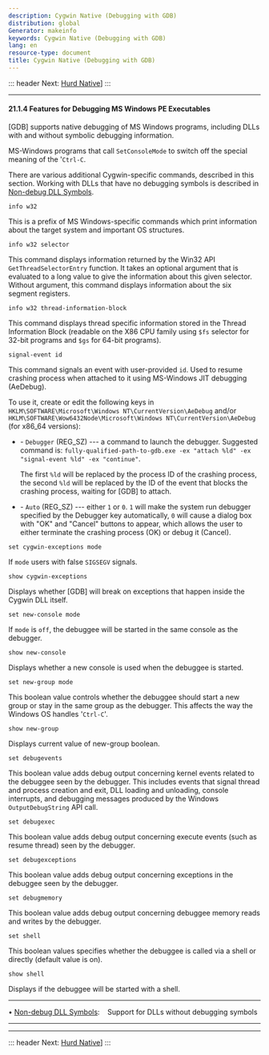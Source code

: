 ```yaml
---
description: Cygwin Native (Debugging with GDB)
distribution: global
Generator: makeinfo
keywords: Cygwin Native (Debugging with GDB)
lang: en
resource-type: document
title: Cygwin Native (Debugging with GDB)
---
```

::: header
Next: [Hurd Native](Hurd-Native.html#Hurd-Native)]
:::

---

#### 21.1.4 Features for Debugging MS Windows PE Executables

[GDB] supports native debugging of MS Windows programs, including DLLs with and without symbolic debugging information.

MS-Windows programs that call `SetConsoleMode` to switch off the special meaning of the '`Ctrl-C`.

There are various additional Cygwin-specific commands, described in this section. Working with DLLs that have no debugging symbols is described in [Non-debug DLL Symbols](Non_002ddebug-DLL-Symbols.html#Non_002ddebug-DLL-Symbols).

`info w32`

This is a prefix of MS Windows-specific commands which print information about the target system and important OS structures.

`info w32 selector`

This command displays information returned by the Win32 API `GetThreadSelectorEntry` function. It takes an optional argument that is evaluated to a long value to give the information about this given selector. Without argument, this command displays information about the six segment registers.

`info w32 thread-information-block`

This command displays thread specific information stored in the Thread Information Block (readable on the X86 CPU family using `$fs` selector for 32-bit programs and `$gs` for 64-bit programs).

`signal-event id`

This command signals an event with user-provided `id`. Used to resume crashing process when attached to it using MS-Windows JIT debugging (AeDebug).

To use it, create or edit the following keys in `HKLM\SOFTWARE\Microsoft\Windows NT\CurrentVersion\AeDebug` and/or `HKLM\SOFTWARE\Wow6432Node\Microsoft\Windows NT\CurrentVersion\AeDebug` (for x86_64 versions):

- \- `Debugger` (REG_SZ) --- a command to launch the debugger. Suggested command is: `fully-qualified-path-to-gdb.exe -ex "attach %ld" -ex "signal-event %ld" -ex "continue"`.

  The first `%ld` will be replaced by the process ID of the crashing process, the second `%ld` will be replaced by the ID of the event that blocks the crashing process, waiting for [GDB] to attach.
- \- `Auto` (REG_SZ) --- either `1` or `0`. `1` will make the system run debugger specified by the Debugger key automatically, `0` will cause a dialog box with "OK" and "Cancel" buttons to appear, which allows the user to either terminate the crashing process (OK) or debug it (Cancel).

`set cygwin-exceptions mode`

If `mode` users with false `SIGSEGV` signals.

`show cygwin-exceptions`

Displays whether [GDB] will break on exceptions that happen inside the Cygwin DLL itself.

`set new-console mode`

If `mode` is `off`, the debuggee will be started in the same console as the debugger.

`show new-console`

Displays whether a new console is used when the debuggee is started.

`set new-group mode`

This boolean value controls whether the debuggee should start a new group or stay in the same group as the debugger. This affects the way the Windows OS handles '`Ctrl-C`'.

`show new-group`

Displays current value of new-group boolean.

`set debugevents`

This boolean value adds debug output concerning kernel events related to the debuggee seen by the debugger. This includes events that signal thread and process creation and exit, DLL loading and unloading, console interrupts, and debugging messages produced by the Windows `OutputDebugString` API call.

`set debugexec`

This boolean value adds debug output concerning execute events (such as resume thread) seen by the debugger.

`set debugexceptions`

This boolean value adds debug output concerning exceptions in the debuggee seen by the debugger.

`set debugmemory`

This boolean value adds debug output concerning debuggee memory reads and writes by the debugger.

`set shell`

This boolean values specifies whether the debuggee is called via a shell or directly (default value is on).

`show shell`

Displays if the debuggee will be started with a shell.

---

• [Non-debug DLL Symbols](Non_002ddebug-DLL-Symbols.html#Non_002ddebug-DLL-Symbols):        Support for DLLs without debugging symbols

---

---

::: header
Next: [Hurd Native](Hurd-Native.html#Hurd-Native)]
:::
